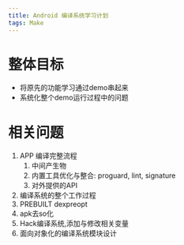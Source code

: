 ```yaml
---
title: Android 编译系统学习计划
tags: Make
---
```


# 整体目标
- 将原先的功能学习通过demo串起来
- 系统化整个demo运行过程中的问题

# 相关问题
1. APP 编译完整流程
    1. 中间产生物
    2. 内置工具优化与整合: proguard, lint, signature
    3. 对外提供的API
2. 编译系统的整个工作过程
3. PREBUILT dexpreopt
4. apk去so化
5. Hack编译系统,添加与修改相关变量
6. 面向对象化的编译系统模块设计
